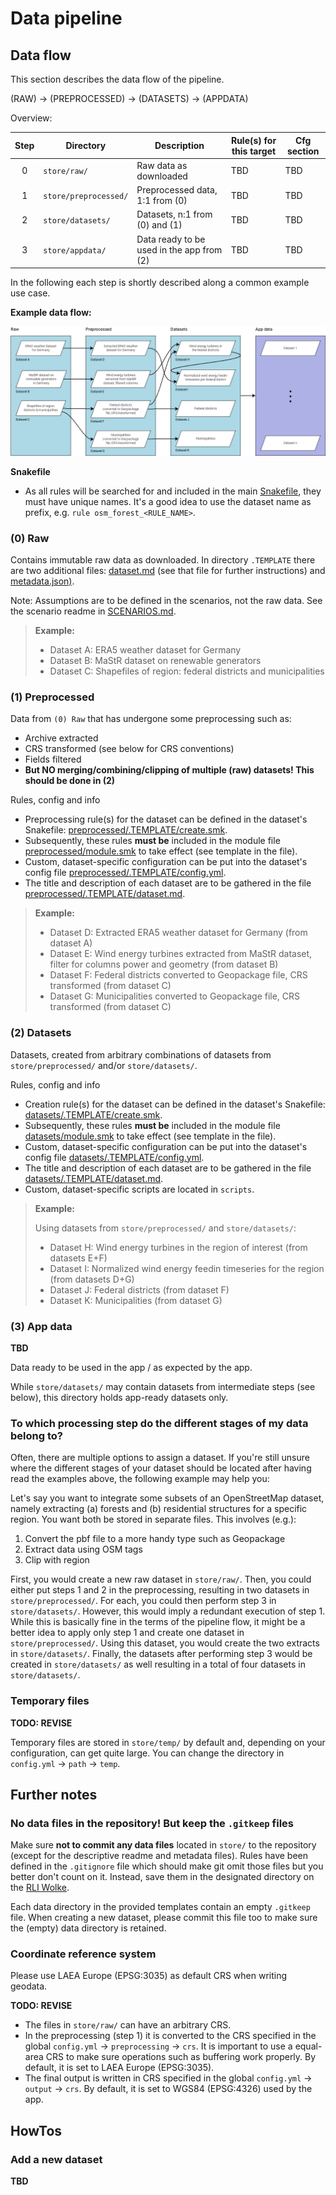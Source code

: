 # Data pipeline

## Data flow

This section describes the data flow of the pipeline.

(RAW) -> (PREPROCESSED) -> (DATASETS) -> (APPDATA)

Overview:

| **Step** | **Directory**         | **Description**                           | **Rule(s) for this target** | **Cfg section** |
|:--------:|-----------------------|-------------------------------------------|-----------------------------|-----------------|
|    0     | `store/raw/`          | Raw data as downloaded                    | TBD                         | TBD             |
|    1     | `store/preprocessed/` | Preprocessed data, 1:1 from (0)           | TBD                         | TBD             |
|    2     | `store/datasets/`     | Datasets, n:1 from (0) and (1)            | TBD                         | TBD             |
|    3     | `store/appdata/`      | Data ready to be used in the app from (2) | TBD                         | TBD             |

In the following each step is shortly described along a common example use
case.

**Example data flow:**

![example data flow](../../docs/img/datasets/pipeline_dataflow_example.png)

**Snakefile**



- As all rules will be
  searched for and included in the main [Snakefile](../workflow/Snakefile),
  they must have unique names. It's a good idea to use the dataset name as
  prefix, e.g. `rule osm_forest_<RULE_NAME>`.

### (0) Raw

Contains immutable raw data as downloaded. In directory `.TEMPLATE` there are
two additional files: [dataset.md](raw/.TEMPLATE/dataset.md) (see that file
for further  instructions) and [metadata.json)](raw/.TEMPLATE/metadata.json).

Note: Assumptions are to be defined in the scenarios, not the raw data.
See the scenario readme in [SCENARIOS.md](../scenarios/SCENARIOS.md).

> **Example:**
> - Dataset A: ERA5 weather dataset for Germany
> - Dataset B: MaStR dataset on renewable generators
> - Dataset C: Shapefiles of region: federal districts and municipalities

### (1) Preprocessed

Data from `(0) Raw` that has undergone some preprocessing such as:
 - Archive extracted
 - CRS transformed (see below for CRS conventions)
 - Fields filtered
 - **But NO merging/combining/clipping of multiple (raw) datasets! This should
   be done in (2)**

Rules, config and info
- Preprocessing rule(s) for the dataset can be defined in the dataset's
  Snakefile: [preprocessed/.TEMPLATE/create.smk](preprocessed/.TEMPLATE/create.smk).
- Subsequently, these rules **must be** included in the module file
  [preprocessed/module.smk](preprocessed/module.smk) to take effect (see
  template in the file).
- Custom, dataset-specific configuration can be put into the dataset's config
  file [preprocessed/.TEMPLATE/config.yml](preprocessed/.TEMPLATE/config.yml).
- The title and description of each dataset are to be gathered in the file
  [preprocessed/.TEMPLATE/dataset.md](preprocessed/.TEMPLATE/dataset.md).

> **Example:**
> - Dataset D: Extracted ERA5 weather dataset for Germany (from dataset A)
> - Dataset E: Wind energy turbines extracted from MaStR dataset, filter for
>   columns power and geometry (from dataset B)
> - Dataset F: Federal districts converted to Geopackage file, CRS transformed
>   (from dataset C)
> - Dataset G: Municipalities converted to Geopackage file, CRS transformed
>   (from dataset C)

### (2) Datasets

Datasets, created from arbitrary combinations of datasets from
`store/preprocessed/` and/or `store/datasets/`.

Rules, config and info
- Creation rule(s) for the dataset can be defined in the dataset's
  Snakefile: [datasets/.TEMPLATE/create.smk](datasets/.TEMPLATE/create.smk).
- Subsequently, these rules **must be** included in the module file
  [datasets/module.smk](datasets/module.smk) to take effect (see
  template in the file).
- Custom, dataset-specific configuration can be put into the dataset's config
  file [datasets/.TEMPLATE/config.yml](datasets/.TEMPLATE/config.yml).
- The title and description of each dataset are to be gathered in the file
  [datasets/.TEMPLATE/dataset.md](datasets/.TEMPLATE/dataset.md).
- Custom, dataset-specific scripts are located in `scripts`.

> **Example:**
>
> Using datasets from `store/preprocessed/` and `store/datasets/`:
> - Dataset H: Wind energy turbines in the region of interest (from datasets E+F)
> - Dataset I: Normalized wind energy feedin timeseries for the region (from
>   datasets D+G)
> - Dataset J: Federal districts (from dataset F)
> - Dataset K: Municipalities (from dataset G)

### (3) App data

**TBD**

Data ready to be used in the app / as expected by the app.

While `store/datasets/` may contain datasets from intermediate steps (see
below), this directory holds app-ready datasets only.

### To which processing step do the different stages of my data belong to?

Often, there are multiple options to assign a dataset. If you're still unsure
where the different stages of your dataset should be located after having
read the examples above, the following example may help you:

Let's say you want to integrate some subsets of an OpenStreetMap dataset,
namely extracting (a) forests and (b) residential structures for a specific
region. You want both be stored in separate files. This involves (e.g.):
1. Convert the pbf file to a more handy type such as Geopackage
2. Extract data using OSM tags
3. Clip with region

First, you would create a new raw dataset in `store/raw/`. Then, you could
either put steps 1 and 2 in the preprocessing, resulting in two datasets in
`store/preprocessed/`. For each, you could then perform step 3 in
`store/datasets/`.
However, this would imply a redundant execution of step 1. While this is
basically fine in the terms of the pipeline flow, it might be a better idea to
apply only step 1 and create one dataset in `store/preprocessed/`. Using this
dataset, you would create the two extracts in `store/datasets/`. Finally, the
datasets after performing step 3 would be created in `store/datasets/` as well
resulting in a total of four datasets in `store/datasets/`.

### Temporary files

**TODO: REVISE**

Temporary files are stored in `store/temp/` by default and, depending on your
configuration, can get quite large.  You can change the directory in
`config.yml` -> `path` -> `temp`.

## Further notes

### No data files in the repository! But keep the `.gitkeep` files

Make sure **not to commit any data files** located in `store/` to the
repository (except for the descriptive readme and metadata files). Rules have
been defined in the `.gitignore` file which should make git omit those
files but you better don't count on it. Instead, save them in the designated
directory on the [RLI Wolke](https://wolke.rl-institut.de/f/160572).

Each data directory in the provided templates contain an empty `.gitkeep`
file. When creating a new dataset, please commit this file too to make sure
the (empty) data directory is retained.

### Coordinate reference system

Please use LAEA Europe (EPSG:3035) as default CRS when writing geodata.

**TODO: REVISE**

- The files in `store/raw/` can have an arbitrary CRS.
- In the preprocessing (step 1) it is converted to the CRS specified in the global `config.yml` -> `preprocessing` ->
  `crs`. It is important to use a equal-area CRS to make sure operations such as buffering work properly. By default,
  it is set to LAEA Europe (EPSG:3035).
- The final output is written in CRS specified in the global `config.yml` -> `output` -> `crs`. By default, it is set
  to WGS84 (EPSG:4326) used by the app.

## HowTos

### Add a new dataset

**TBD**

